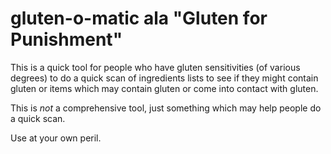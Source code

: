 gluten-o-matic ala "Gluten for Punishment"
==========================================

This is a quick tool for people who have gluten sensitivities (of various degrees) to do a quick scan of ingredients lists to see if they might contain gluten or items which may contain gluten or come into contact with gluten.

This is _not_ a comprehensive tool, just something which may help people do a quick scan. 

Use at your own peril.
